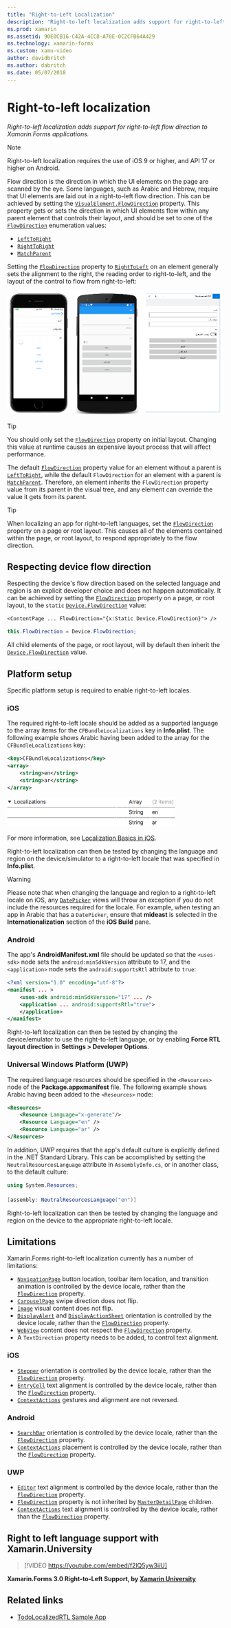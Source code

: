 ```yaml
---
title: "Right-to-Left Localization"
description: "Right-to-left localization adds support for right-to-left flow direction to Xamarin.Forms applications."
ms.prod: xamarin
ms.assetid: 90E0CB16-C42A-4CC8-A70E-0C2CFB64A429
ms.technology: xamarin-forms
ms.custom: xamu-video
author: davidbritch
ms.author: dabritch
ms.date: 05/07/2018
---
```


# Right-to-left localization

_Right-to-left localization adds support for right-to-left flow direction to Xamarin.Forms applications._

> [!NOTE]
> Right-to-left localization requires the use of iOS 9 or higher, and API 17 or higher on Android.

Flow direction is the direction in which the UI elements on the page are scanned by the eye. Some languages, such as Arabic and Hebrew, require that UI elements are laid out in a right-to-left flow direction. This can be achieved by setting the [`VisualElement.FlowDirection`](xref:Xamarin.Forms.VisualElement.FlowDirection) property. This property gets or sets the direction in which UI elements flow within any parent element that controls their layout, and should be set to one of the [`FlowDirection`](xref:Xamarin.Forms.FlowDirection) enumeration values:

- [`LeftToRight`](xref:Xamarin.Forms.FlowDirection.LeftToRight)
- [`RightToRight`](xref:Xamarin.Forms.FlowDirection.RightToLeft)
- [`MatchParent`](xref:Xamarin.Forms.FlowDirection.MatchParent)

Setting the [`FlowDirection`](xref:Xamarin.Forms.VisualElement.FlowDirection) property to [`RightToLeft`](xref:Xamarin.Forms.FlowDirection.RightToLeft) on an element generally sets the alignment to the right, the reading order to right-to-left, and the layout of the control to flow from right-to-left:

[![TodoItemPage in Arabic with a right-to-left flow direction](rtl-images/TodoItemPage-Arabic.png "TodoItemPage in Arabic with a right-to-left flow direction")](rtl-images/TodoItemPage-Arabic-Large.png#lightbox "TodoItemPage in Arabic with a right-to-left flow direction")

> [!TIP]
> You should only set the [`FlowDirection`](xref:Xamarin.Forms.VisualElement.FlowDirection) property on initial layout. Changing this value at runtime causes an expensive layout process that will affect performance.

The default [`FlowDirection`](xref:Xamarin.Forms.VisualElement.FlowDirection) property value for an element without a parent is [`LeftToRight`](xref:Xamarin.Forms.FlowDirection.LeftToRight), while the default `FlowDirection` for an element with a parent is [`MatchParent`](xref:Xamarin.Forms.FlowDirection.MatchParent). Therefore, an element inherits the `FlowDirection` property value from its parent in the visual tree, and any element can override the value it gets from its parent.

> [!TIP]
> When localizing an app for right-to-left languages, set the [`FlowDirection`](xref:Xamarin.Forms.VisualElement.FlowDirection) property on a page or root layout. This causes all of the elements contained within the page, or root layout, to respond appropriately to the flow direction.

## Respecting device flow direction

Respecting the device's flow direction based on the selected language and region is an explicit developer choice and does not happen automatically. It can be achieved by setting the [`FlowDirection`](xref:Xamarin.Forms.VisualElement.FlowDirection) property on a page, or root layout, to the `static` [`Device.FlowDirection`](xref:Xamarin.Forms.Device.FlowDirection) value:

```xaml
<ContentPage ... FlowDirection="{x:Static Device.FlowDirection}"> />
```

```csharp
this.FlowDirection = Device.FlowDirection;
```

All child elements of the page, or root layout, will by default then inherit the [`Device.FlowDirection`](xref:Xamarin.Forms.Device.FlowDirection) value.

## Platform setup

Specific platform setup is required to enable right-to-left locales.

### iOS

The required right-to-left locale should be added as a supported language to the array items for the `CFBundleLocalizations` key in **Info.plist**. The following example shows Arabic having been added to the array for the `CFBundleLocalizations` key:

```xml
<key>CFBundleLocalizations</key>
<array>
	<string>en</string>
	<string>ar</string>
</array>
```

![Info.plist supported languages](rtl-images/ios-locales.png "Info.plist supported languages")

For more information, see [Localization Basics in iOS](https://docs.microsoft.com/en-gb/xamarin/ios/app-fundamentals/localization/#localization-basics-in-ios).

Right-to-left localization can then be tested by changing the language and region on the device/simulator to a right-to-left locale that was specified in **Info.plist**.

> [!WARNING]
> Please note that when changing the language and region to a right-to-left locale on iOS, any [`DatePicker`](xref:Xamarin.Forms.DatePicker) views will throw an exception if you do not include the resources required for the locale. For example, when testing an app in Arabic that has a `DatePicker`, ensure that **mideast** is selected in the **Internationalization** section of the **iOS Build** pane.

### Android

The app's **AndroidManifest.xml** file should be updated so that the `<uses-sdk>` node sets the `android:minSdkVersion` attribute to 17, and the `<application>` node sets the `android:supportsRtl` attribute to `true`:

```xml
<?xml version="1.0" encoding="utf-8"?>
<manifest ... >
	<uses-sdk android:minSdkVersion="17" ... />
	<application ... android:supportsRtl="true">
	</application>
</manifest>
```

Right-to-left localization can then be tested by changing the device/emulator to use the right-to-left language, or by enabling **Force RTL layout direction** in **Settings > Developer Options**.

### Universal Windows Platform (UWP)

The required language resources should be specified in the `<Resources>` node of the **Package.appxmanifest** file. The following example shows Arabic having been added to the `<Resources>` node:

```xml
<Resources>
	<Resource Language="x-generate"/>
	<Resource Language="en" />
	<Resource Language="ar" />
</Resources>
```

In addition, UWP requires that the app's default culture is explicitly defined in the .NET Standard Library. This can be accomplished by setting the `NeutralResourcesLanguage` attribute in `AssemblyInfo.cs`, or in another class, to the default culture:

```csharp
using System.Resources;

[assembly: NeutralResourcesLanguage("en")]
```

Right-to-left localization can then be tested by changing the language and region on the device to the appropriate right-to-left locale.

## Limitations

Xamarin.Forms right-to-left localization currently has a number of limitations:

- [`NavigationPage`](xref:Xamarin.Forms.NavigationPage) button location, toolbar item location, and transition animation is controlled by the device locale, rather than the [`FlowDirection`](xref:Xamarin.Forms.VisualElement.FlowDirection) property.
- [`CarouselPage`](xref:Xamarin.Forms.CarouselPage) swipe direction does not flip.
- [`Image`](xref:Xamarin.Forms.Image) visual content does not flip.
- [`DisplayAlert`](https://developer.xamarin.com/api/member/Xamarin.Forms.Page.DisplayAlert/p/System.String/System.String/System.String/) and [`DisplayActionSheet`](https://developer.xamarin.com/api/member/Xamarin.Forms.Page.DisplayActionSheet/p/System.String/System.String/System.String/System.String[]/) orientation is controlled by the device locale, rather than the [`FlowDirection`](xref:Xamarin.Forms.VisualElement.FlowDirection) property.
- [`WebView`](xref:Xamarin.Forms.WebView) content does not respect the [`FlowDirection`](xref:Xamarin.Forms.VisualElement.FlowDirection) property.
- A `TextDirection` property needs to be added, to control text alignment.

### iOS

- [`Stepper`](xref:Xamarin.Forms.Stepper) orientation is controlled by the device locale, rather than the [`FlowDirection`](xref:Xamarin.Forms.VisualElement.FlowDirection) property.
- [`EntryCell`](xref:Xamarin.Forms.EntryCell) text alignment is controlled by the device locale, rather than the [`FlowDirection`](xref:Xamarin.Forms.VisualElement.FlowDirection) property.
- [`ContextActions`](xref:Xamarin.Forms.Cell.ContextActions) gestures and alignment are not reversed.

### Android

- [`SearchBar`](xref:Xamarin.Forms.SearchBar) orientation is controlled by the device locale, rather than the [`FlowDirection`](xref:Xamarin.Forms.VisualElement.FlowDirection) property.
- [`ContextActions`](xref:Xamarin.Forms.Cell.ContextActions) placement is controlled by the device locale, rather than the [`FlowDirection`](xref:Xamarin.Forms.VisualElement.FlowDirection) property.

### UWP

- [`Editor`](xref:Xamarin.Forms.Editor) text alignment is controlled by the device locale, rather than the [`FlowDirection`](xref:Xamarin.Forms.VisualElement.FlowDirection) property.
- [`FlowDirection`](xref:Xamarin.Forms.VisualElement.FlowDirection) property is not inherited by [`MasterDetailPage`](xref:Xamarin.Forms.MasterDetailPage) children.
- [`ContextActions`](xref:Xamarin.Forms.Cell.ContextActions) text alignment is controlled by the device locale, rather than the [`FlowDirection`](xref:Xamarin.Forms.VisualElement.FlowDirection) property.

## Right to left language support with Xamarin.University

> [!VIDEO https://youtube.com/embed/f2lQ5yw3iiU]

**Xamarin.Forms 3.0 Right-to-Left Support, by [Xamarin University](https://university.xamarin.com/)**

## Related links

- [TodoLocalizedRTL Sample App](https://developer.xamarin.com/samples/xamarin-forms/TodoLocalizedRTL/)
